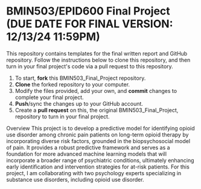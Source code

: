 
# BMIN503/EPID600 Final Project (DUE DATE FOR FINAL VERSION: 12/13/24 11:59PM)

This repository contains templates for the final written report and GitHub repository. Follow the instructions below to clone this repository, and then turn in your final project's code via a pull request to this repository.

1. To start, **fork** this BMIN503_Final_Project repository.
1. **Clone** the forked repository to your computer.
1. Modify the files provided, add your own, and **commit** changes to complete your final project.
1. **Push**/sync the changes up to your GitHub account.
1. Create a **pull request** on this, the original BMIN503_Final_Project, repository to turn in your final project.

Overview
This project is to develop a predictive model for identifying opioid use disorder among chronic pain patients on long-term opioid therapy by incorporating diverse risk factors, grounded in the biopsychosocial model of pain. It provides a robust predictive framework and serves as a foundation for more advanced machine learning models that will incorporate a broader range of psychiatric conditions, ultimately enhancing early identification and intervention strategies for at-risk patients. For this project, I am collaborating with two psychology experts specializing in substance use disorders, including opioid use disorder.


<!-- Links -->
[forking]: https://guides.github.com/activities/forking/

